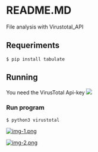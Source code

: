 # README.MD
File analysis with Virustotal_API
## Requeriments
```
$ pip install tabulate
```
## Running
You need the VirusTotal Api-key
![](https://files.readme.io/73a8178-Screen_Shot_2019-10-16_at_3.51.46_PM.png)

### Run program
```
$ python3 virustotal
```
 
[![img-1.png](https://i.postimg.cc/NF7XLNhp/img-1.png)](https://postimg.cc/1VXXjr3q)

[![img-2.png](https://i.postimg.cc/TwnLHkPf/img-2.png)](https://postimg.cc/YGqCvzgs)
